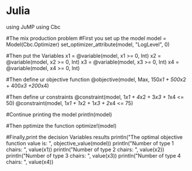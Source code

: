 # Julia
using JuMP
using Cbc

#The mix production problem
#First you set up the model
model = Model(Cbc.Optimizer)
set_optimizer_attribute(model, "LogLevel", 0)

#Then put the Variables
x1 = @variable(model, x1 >= 0, Int)
x2 = @variable(model, x2 >= 0, Int)
x3 = @variable(model, x3 >= 0, Int)
x4 = @variable(model, x4 >= 0, Int)
    
#Then define ur objective function
@objective(model, Max, 150*x1 + 500*x2 + 400*x3 +200*x4)

#Then define ur constraints
@constraint(model, 1*x1 + 4*x2 + 3*x3 + 1*x4 <= 50)
@constraint(model, 1*x1 + 1*x2 + 1*x3 + 2*x4 <= 75)

#Continue printing the model
println(model)

#Then pptimize the function
optimize!(model)

#Finally,print the decision Variables results
println("The optimal objective function value is: ", objective_value(model))
println("Number of type 1 chairs: ", value(x1))
println("Number of type 2 chairs: ", value(x2))
println("Number of type 3 chairs: ", value(x3))
println("Number of type 4 chairs: ", value(x4))
